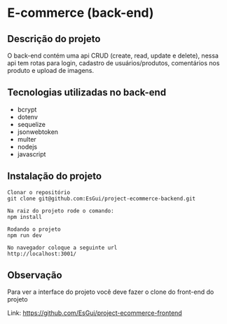 # E-commerce (back-end)

## Descrição do projeto

O back-end contém uma api CRUD (create, read, update e delete), nessa api tem rotas para login, cadastro de usuários/produtos, comentários nos produto e upload de imagens.

## Tecnologias utilizadas no back-end
- bcrypt
- dotenv
- sequelize
- jsonwebtoken
- multer
- nodejs
- javascript

## Instalação do projeto
```
Clonar o repositório
git clone git@github.com:EsGui/project-ecommerce-backend.git

Na raiz do projeto rode o comando:
npm install

Rodando o projeto
npm run dev

No navegador coloque a seguinte url
http://localhost:3001/
```
## Observação

Para ver a interface do projeto você deve fazer o clone do front-end do projeto

Link: https://github.com/EsGui/project-ecommerce-frontend